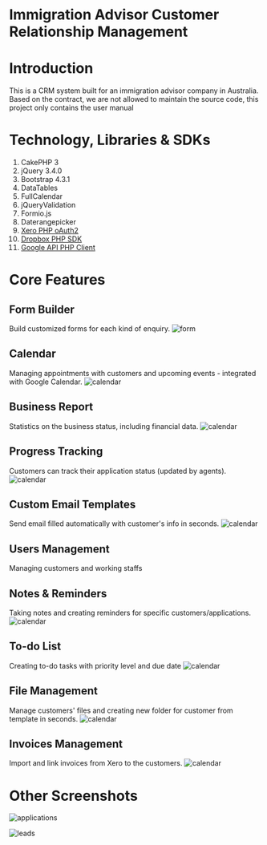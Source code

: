 # Immigration Advisor Customer Relationship Management

# Introduction

This is a CRM system built for an immigration advisor company in Australia. 
Based on the contract, we are not allowed to maintain the source code, this project only contains the user manual

# Technology, Libraries & SDKs

1. CakePHP 3
2. jQuery 3.4.0
3. Bootstrap 4.3.1
4. DataTables
5. FullCalendar
6. jQueryValidation
7. Formio.js
8. Daterangepicker
9. [Xero PHP oAuth2](https://github.com/XeroAPI/xero-php-oauth2)
10. [Dropbox PHP SDK](https://github.com/kunalvarma05/dropbox-php-sdk)
11. [Google API PHP Client](https://github.com/googleapis/google-api-php-client)

# Core Features

## Form Builder
Build customized forms for each kind of enquiry.
![form](screenshots/form.png)

## Calendar
Managing appointments with customers and upcoming events - integrated with Google Calendar.
![calendar](screenshots/calendar.png)

## Business Report
Statistics on the business status, including financial data.
![calendar](screenshots/dashboard.png)

## Progress Tracking
Customers can track their application status (updated by agents).
![calendar](screenshots/progress.png)

## Custom Email Templates
Send email filled automatically with customer's info in seconds.
![calendar](screenshots/email.png)

## Users Management
Managing customers and working staffs

## Notes & Reminders
Taking notes and creating reminders for specific customers/applications.
![calendar](screenshots/customer.png)

## To-do List
Creating to-do tasks with priority level and due date
![calendar](screenshots/todo.png)

## File Management
Manage customers' files and creating new folder for customer from template in seconds.
![calendar](screenshots/dropbox.png)

## Invoices Management
Import and link invoices from Xero to the customers.
![calendar](screenshots/invoices.png)

# Other Screenshots
![applications](screenshots/applications.png)

![leads](screenshots/leads.png)
